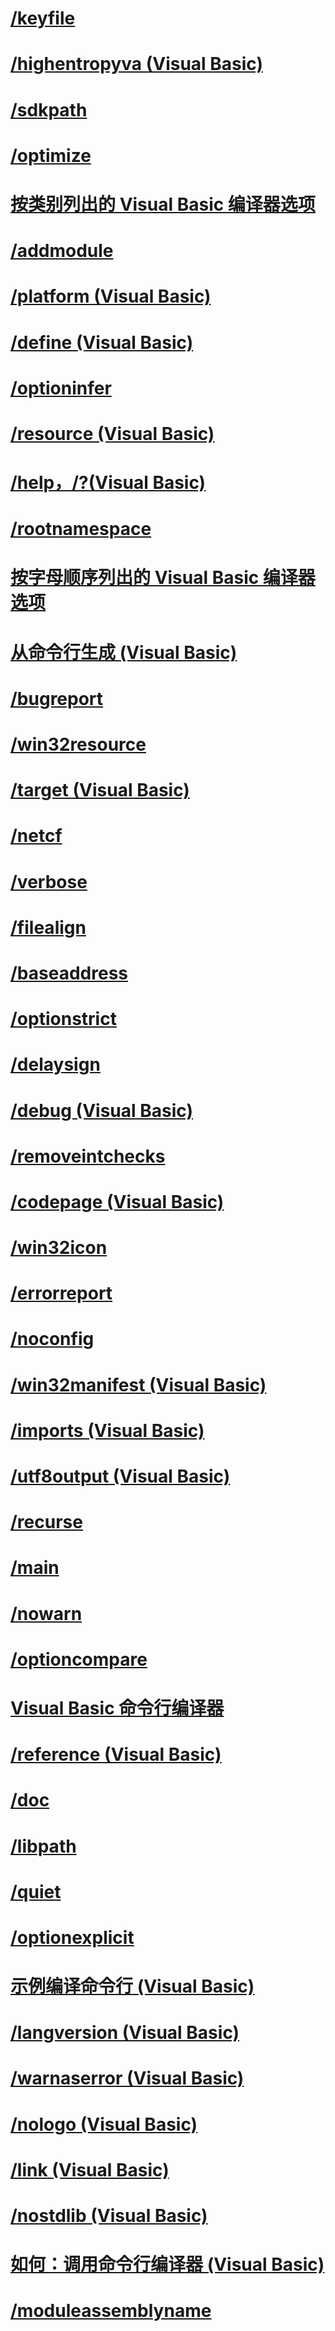 # [/keyfile](keyfile.md)
# [/highentropyva (Visual Basic)](highentropyva.md)
# [/sdkpath](sdkpath.md)
# [/optimize](optimize.md)
# [按类别列出的 Visual Basic 编译器选项](compiler-options-listed-by-category.md)
# [/addmodule](addmodule.md)
# [/platform (Visual Basic)](platform.md)
# [/define (Visual Basic)](define.md)
# [/optioninfer](optioninfer.md)
# [/resource (Visual Basic)](resource.md)
# [/help，/?(Visual Basic)](help.md)
# [/rootnamespace](rootnamespace.md)
# [按字母顺序列出的 Visual Basic 编译器选项](compiler-options-listed-alphabetically.md)
# [从命令行生成 (Visual Basic)](building-from-the-command-line.md)
# [/bugreport](bugreport.md)
# [/win32resource](win32resource.md)
# [/target (Visual Basic)](target.md)
# [/netcf](netcf.md)
# [/verbose](verbose.md)
# [/filealign](filealign.md)
# [/baseaddress](baseaddress.md)
# [/optionstrict](optionstrict.md)
# [/delaysign](delaysign.md)
# [/debug (Visual Basic)](debug.md)
# [/removeintchecks](removeintchecks.md)
# [/codepage (Visual Basic)](codepage.md)
# [/win32icon](win32icon.md)
# [/errorreport](errorreport.md)
# [/noconfig](noconfig.md)
# [/win32manifest (Visual Basic)](win32manifest.md)
# [/imports (Visual Basic)](imports.md)
# [/utf8output (Visual Basic)](utf8output.md)
# [/recurse](recurse.md)
# [/main](main.md)
# [/nowarn](nowarn.md)
# [/optioncompare](optioncompare.md)
# [Visual Basic 命令行编译器](index.md)
# [/reference (Visual Basic)](reference.md)
# [/doc](doc.md)
# [/libpath](libpath.md)
# [/quiet](quiet.md)
# [/optionexplicit](optionexplicit.md)
# [示例编译命令行 (Visual Basic)](sample-compilation-command-lines.md)
# [/langversion (Visual Basic)](langversion.md)
# [/warnaserror (Visual Basic)](warnaserror.md)
# [/nologo (Visual Basic)](nologo.md)
# [/link (Visual Basic)](link.md)
# [/nostdlib (Visual Basic)](nostdlib.md)
# [如何：调用命令行编译器 (Visual Basic)](how-to-invoke-the-command-line-compiler.md)
# [/moduleassemblyname](moduleassemblyname.md)
